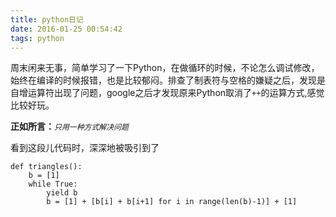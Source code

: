 ```yaml
---
title: python日记
date: 2016-01-25 00:54:42
tags: python
---
```


周末闲来无事，简单学习了一下Python，在做循环的时候，不论怎么调试修改，始终在编译的时候报错，也是比较郁闷。排查了制表符与空格的嫌疑之后，发现是自增运算符出现了问题，google之后才发现原来Python取消了`++`的运算方式,感觉比较好玩。

__正如所言：__*`只用一种方式解决问题`*

看到这段儿代码时，深深地被吸引到了

    def triangles():
	    b = [1]
	    while True:
	        yield b
	        b = [1] + [b[i] + b[i+1] for i in range(len(b)-1)] + [1]
	

